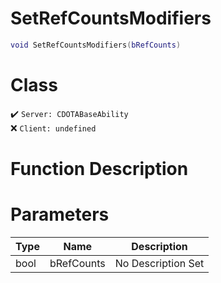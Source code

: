 # SetRefCountsModifiers
```lua
void SetRefCountsModifiers(bRefCounts)
```
# Class
✔️ `Server: CDOTABaseAbility`  
❌ `Client: undefined`  

# Function Description

# Parameters
Type|Name|Description
--|--|--
bool|bRefCounts|No Description Set
